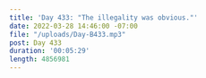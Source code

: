 ```yaml
---
title: 'Day 433: "The illegality was obvious."'
date: 2022-03-28 14:46:00 -07:00
file: "/uploads/Day-B433.mp3"
post: Day 433
duration: '00:05:29'
length: 4856981
---
```


